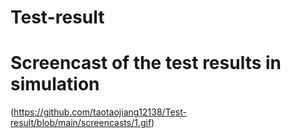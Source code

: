 # Test-result
# Screencast of the test results in simulation
(https://github.com/taotaojiang12138/Test-result/blob/main/screencasts/1.gif)
